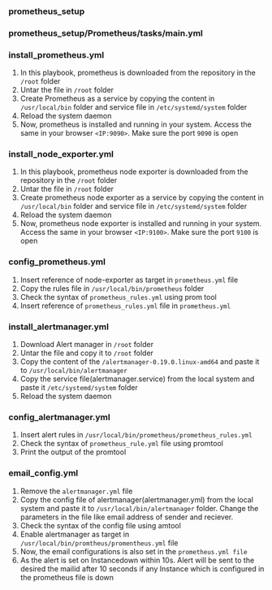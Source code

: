 ### prometheus_setup

### prometheus_setup/Prometheus/tasks/main.yml

### install_prometheus.yml

1. In this playbook, prometheus is downloaded from the repository in the `/root` folder
2. Untar the file in `/root` folder
3. Create Prometheus as a service by copying the content in `/usr/local/bin` folder and service file in `/etc/systemd/system` folder
4. Reload the system daemon 
5. Now, prometheus is installed and running in your system. Access the same in your browser `<IP:9090>`. Make sure the port `9090` is open

### install_node_exporter.yml

1. In this playbook, prometheus node exporter is downloaded from the repository in the `/root` folder
2. Untar the file in `/root` folder
3. Create prometheus node exporter as a service by copying the content in `/usr/local/bin` folder and service file in `/etc/systemd/system` folder
4. Reload the system daemon
5. Now, prometheus node exporter is installed and running in your system. Access the same in your browser `<IP:9100>`. Make sure the port `9100` is open

###  config_prometheus.yml

1. Insert reference of node-exporter as target in `prometheus.yml` file 
2. Copy the rules file in `/usr/local/bin/prometheus` folder
3. Check the syntax of `prometheus_rules.yml` using prom tool
4. Insert reference of `prometheus_rules.yml` file in `prometheus.yml`

### install_alertmanager.yml

1. Download Alert manager in `/root` folder
2. Untar the file and copy it to `/root` folder
3. Copy the content of the `/alertmanager-0.19.0.linux-amd64` and paste it to `/usr/local/bin/alertmanager`
4. Copy the service file(alertmanager.service) from the local system and paste it `/etc/systemd/system` folder
5. Reload the system daemon

### config_alertmanager.yml

1. Insert alert rules in `/usr/local/bin/prometheus/prometheus_rules.yml` 
2. Check the syntax of `prometheus_rule.yml` file using promtool
3. Print the output of the promtool

### email_config.yml

1. Remove the `alertmanager.yml` file
2. Copy the config file of alertmanager(alertmanager.yml) from the local system and paste it to `/usr/local/bin/alertmanager` folder. Change the parameters in the file like email address of sender and reciever.
3. Check the syntax of the config file using amtool
4. Enable alertmanager as target in `/usr/local/bin/promtheus/promentheus.yml` file
5. Now, the email configurations is also set in the `prometheus.yml file`
5. As the alert is set on Instancedown within 10s. Alert will be sent to the desired the mailid after 10 seconds if any Instance which is configured in the prometheus file is down
